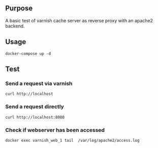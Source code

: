## Purpose

A basic test of varnish cache server as reverse proxy with an apache2 backend.
    
## Usage

    docker-compose up -d
    
## Test

### Send a request via varnish

    curl http://localhost
    
### Send a request directly

    curl http://localhost:8080

### Check if webserver has been accessed 

    docker exec varnish_web_1 tail  /var/log/apache2/access.log